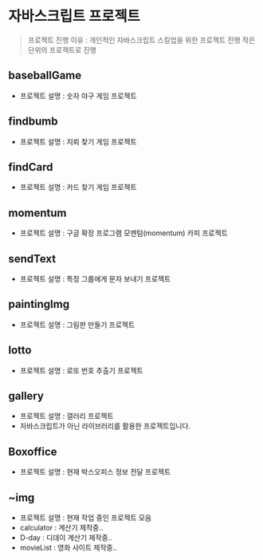 # 자바스크립트 프로젝트 
> 프로젝트 진행 이유 : 개인적인 자바스크립트 스킬업을 위한 프로젝트 진행
> 작은 단위의 프로젝트로 진행

## baseballGame
+ 프로젝트 설명 : 숫자 야구 게임 프로젝트

## findbumb
+ 프로젝트 설명 : 지뢰 찾기 게임 프로젝트

## findCard
+ 프로젝트 설명 : 카드 찾기 게임 프로젝트

## momentum
+ 프로젝트 설명 : 구글 확장 프로그램 모멘텀(momentum) 카피 프로젝트

## sendText
+ 프로젝트 설명 : 특정 그룹에게 문자 보내기 프로젝트

## paintingImg
+ 프로젝트 설명 : 그림판 만들기 프로젝트

## lotto
+ 프로젝트 설명 : 로또 번호 추출기 프로젝트

## gallery
+ 프로젝트 설명 : 갤러리 프로젝트
+ 자바스크립트가 아닌 라이브러리를 활용한 프로젝트입니다.

## Boxoffice
+ 프로젝트 설명 : 현재 박스오피스 정보 전달 프로젝트

## ~img
+ 프로젝트 설명 : 현재 작업 중인 프로젝트 모음
+ calculator : 계산기 제작중..
+ D-day : 디데이 계산기 제작중..
+ movieList : 영화 사이트 제작중..

